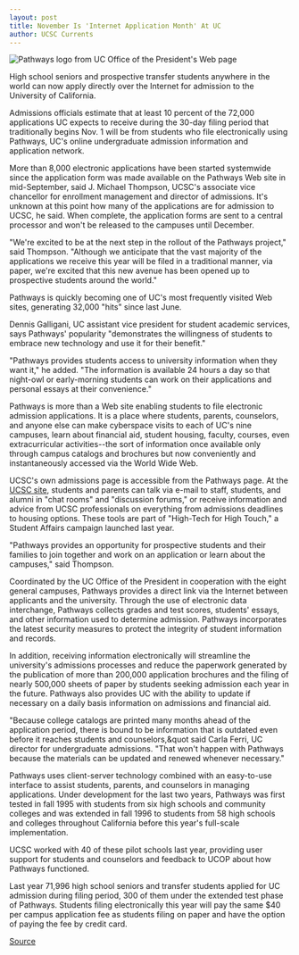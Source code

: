 ```yaml
---
layout: post
title: November Is 'Internet Application Month' At UC
author: UCSC Currents
---
```


![Pathways logo from UC Office of the President's Web page][2]

High school seniors and prospective transfer students anywhere in the world can now apply directly over the Internet for admission to the University of California.

Admissions officials estimate that at least 10 percent of the 72,000 applications UC expects to receive during the 30-day filing period that traditionally begins Nov. 1 will be from students who file electronically using Pathways, UC's online undergraduate admission information and application network.

More than 8,000 electronic applications have been started systemwide since the application form was made available on the Pathways Web site in mid-September, said J. Michael Thompson, UCSC's associate vice chancellor for enrollment management and director of admissions. It's unknown at this point how many of the applications are for admission to UCSC, he said. When complete, the application forms are sent to a central processor and won't be released to the campuses until December.

"We're excited to be at the next step in the rollout of the Pathways project," said Thompson. "Although we anticipate that the vast majority of the applications we receive this year will be filed in a traditional manner, via paper, we're excited that this new avenue has been opened up to prospective students around the world."

Pathways is quickly becoming one of UC's most frequently visited Web sites, generating 32,000 "hits" since last June.

Dennis Galligani, UC assistant vice president for student academic services, says Pathways' popularity "demonstrates the willingness of students to embrace new technology and use it for their benefit."

"Pathways provides students access to university information when they want it," he added. "The information is available 24 hours a day so that night-owl or early-morning students can work on their applications and personal essays at their convenience."

Pathways is more than a Web site enabling students to file electronic admission applications. It is a place where students, parents, counselors, and anyone else can make cyberspace visits to each of UC's nine campuses, learn about financial aid, student housing, faculty, courses, even extracurricular activities--the sort of information once available only through campus catalogs and brochures but now conveniently and instantaneously accessed via the World Wide Web.

UCSC's own admissions page is accessible from the Pathways page. At the [UCSC site][4], students and parents can talk via e-mail to staff, students, and alumni in "chat rooms" and "discussion forums," or receive information and advice from UCSC professionals on everything from admissions deadlines to housing options. These tools are part of "High-Tech for High Touch," a Student Affairs campaign launched last year.

"Pathways provides an opportunity for prospective students and their families to join together and work on an application or learn about the campuses," said Thompson.

Coordinated by the UC Office of the President in cooperation with the eight general campuses, Pathways provides a direct link via the Internet between applicants and the university. Through the use of electronic data interchange, Pathways collects grades and test scores, students' essays, and other information used to determine admission. Pathways incorporates the latest security measures to protect the integrity of student information and records.

In addition, receiving information electronically will streamline the university's admissions processes and reduce the paperwork generated by the publication of more than 200,000 application brochures and the filing of nearly 500,000 sheets of paper by students seeking admission each year in the future. Pathways also provides UC with the ability to update if necessary on a daily basis information on admissions and financial aid.

"Because college catalogs are printed many months ahead of the application period, there is bound to be information that is outdated even before it reaches students and counselors,&quot said Carla Ferri, UC director for undergraduate admissions. "That won't happen with Pathways because the materials can be updated and renewed whenever necessary."

Pathways uses client-server technology combined with an easy-to-use interface to assist students, parents, and counselors in managing applications. Under development for the last two years, Pathways was first tested in fall 1995 with students from six high schools and community colleges and was extended in fall 1996 to students from 58 high schools and colleges throughout California before this year's full-scale implementation.

UCSC worked with 40 of these pilot schools last year, providing user support for students and counselors and feedback to UCOP about how Pathways functioned.

Last year 71,996 high school seniors and transfer students applied for UC admission during filing period, 300 of them under the extended test phase of Pathways. Students filing electronically this year will pay the same $40 per campus application fee as students filing on paper and have the option of paying the fee by credit card.

[2]: http://www1.ucsc.edu/oncampus/art/pathways.97-11-10.gif
[4]: http://admissions.ucsc.edu/

[Source](http://www1.ucsc.edu/oncampus/currents/97-11-10/pathways.htm "Permalink to Pathways open for applications: 11-10-97")
